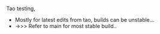 Tao testing,

- Mostly for latest edits from tao, builds can be unstable...
- ->>> Refer to main for most stable build..


